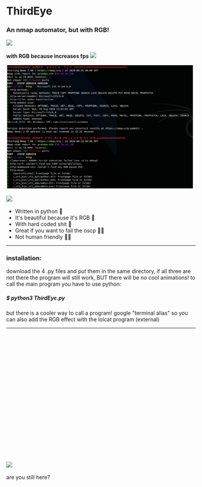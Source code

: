# ThirdEye
### An nmap automator, but with RGB!

<img width="500" src="https://media.giphy.com/media/SAU6ItiJP5Z0QbK38c/giphy.gif">
</p> 

<b>with RGB because increases fps</b> <img src="https://avatars2.githubusercontent.com/u/54278075?s=64&v=4" width="35px">

<img width="500" src="https://github.com/v1nc3-source/ThirdEye/blob/master/screenshot.png?raw=true">
</p> 
 
 <img width="300" class="center" src="https://media.giphy.com/media/4To20UAlgGqapJ9Tt0/giphy.gif">
</p> 




- Written in python 🐍
- It's beautiful because it's RGB 🌈
- With hard coded shit 💩
- Great if you want to fail the oscp 👩‍💻
- Not human friendly 🙅‍♂️

<hr>

### installation:

download the 4 .py files and put them in the same directory, 
if all three are not there the program will still work, BUT there will be no cool animations!
to call the main program you have to use python:

##### $ python3 ThirdEye.py

but there is a cooler way to call a program! google "terminal alias"
so you can also add the RGB effect with the lolcat program (external)

<hr>


<br>
<br>
<br>
<br>
<br>
<br>
<br>
<br>
<br>
<br>
<br>
<br>
<br>
<br>
<br>
<br>
<br>
<br>
<br>
<br>

<img width="400" src="https://i.kym-cdn.com/photos/images/original/001/349/277/7b6.gif">
</p> 
          are you still here?



